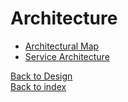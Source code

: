 # Architecture

* [Architectural Map](architectural-map.md)
* [Service Architecture](service-architecture.md)
  
[Back to Design](../SUMMARY.md)\
[Back to index](../../index.md)